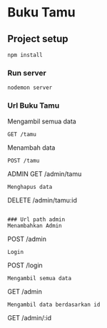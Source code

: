 # Buku Tamu

## Project setup
```
npm install
```

### Run server
```
nodemon server
```

### Url Buku Tamu
Mengambil semua data
```
GET /tamu
```
Menambah data
```
POST /tamu
```
ADMIN
GET /admin/tamu
```
Menghapus data
```
DELETE /admin/tamu:id
```

### Url path admin
Menambahkan Admin
```
POST /admin
```
Login
```
POST /login
```
Mengambil semua data
```
GET /admin
```
Mengambil data berdasarkan id
```
GET /admin/:id
```
